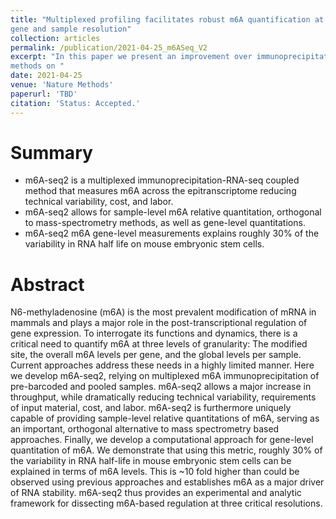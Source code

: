 ```yaml
---
title: "Multiplexed profiling facilitates robust m6A quantification at site, 
gene and sample resolution"
collection: articles
permalink: /publication/2021-04-25_m6ASeq_V2
excerpt: "In this paper we present an improvement over immunoprecipitation-based
methods on "
date: 2021-04-25
venue: 'Nature Methods'
paperurl: 'TBD' 
citation: 'Status: Accepted.'
---
```


Summary
========

* m6A-seq2 is a multiplexed immunoprecipitation-RNA-seq coupled method that 
measures m6A across the epitranscriptome reducing technical variability, cost,
and labor.
* m6A-seq2 allows for sample-level m6A relative quantitation, orthogonal to 
mass-spectrometry methods, as well as gene-level quantitations.
* m6A-seq2 m6A gene-level measurements explains roughly 30% of the variability
in RNA half life on mouse embryonic stem cells.

Abstract
=========

N6-methyladenosine (m6A) is the most prevalent modification of mRNA in mammals
and plays a major role in the post-transcriptional regulation of gene 
expression. To interrogate its functions and dynamics, there is a critical need 
to quantify m6A at three levels of granularity: The modified site, the overall 
m6A levels per gene, and the global levels per sample. Current approaches 
address these needs in a highly limited manner. Here we develop m6A-seq2, 
relying on multiplexed m6A immunoprecipitation of pre-barcoded and pooled 
samples. m6A-seq2 allows a major increase in throughput, while dramatically 
reducing technical variability, requirements of input material, cost, and 
labor. m6A-seq2 is furthermore uniquely capable of providing sample-level 
relative quantitations of m6A, serving as an important, orthogonal alternative 
to mass spectrometry based approaches. Finally, we develop a computational 
approach for gene-level quantitation of m6A. We demonstrate that using this 
metric, roughly 30% of the variability in RNA half-life in mouse embryonic 
stem cells can be explained in terms of m6A levels. This is ~10 fold higher 
than could be observed using previous approaches and establishes m6A as a 
major driver of RNA stability. m6A-seq2 thus provides an experimental and 
analytic framework for dissecting m6A-based regulation at three critical 
resolutions.

